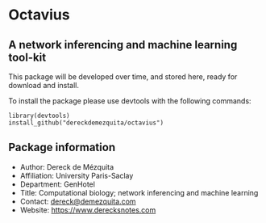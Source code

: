 # Octavius
## A network inferencing and machine learning tool-kit

This package will be developed over time, and stored here, ready for download and install.

To install the package please use devtools with the following commands:

```
library(devtools)
install_github("dereckdemezquita/octavius")
```

## Package information
* Author: Dereck de Mézquita
* Affiliation: University Paris-Saclay
* Department: GenHotel
* Title: Computational biology; network inferencing and machine learning
* Contact: <dereck@demezquita.com>
* Website: <https://www.derecksnotes.com>
